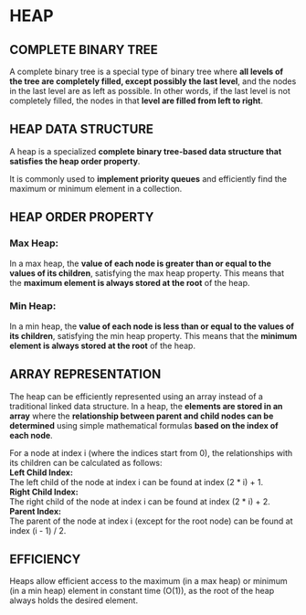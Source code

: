 # HEAP

## COMPLETE BINARY TREE

A complete binary tree is a special type of binary tree where **all levels of the tree are completely filled, except possibly the last level**, and the nodes in the last level are as left as possible. In other words, if the last level is not completely filled, the nodes in that **level are filled from left to right**.

## HEAP DATA STRUCTURE
A heap is a specialized **complete binary tree-based data structure that satisfies the heap order property**. 

It is commonly used to **implement priority queues** and efficiently find the maximum or minimum element in a collection.

## HEAP ORDER PROPERTY

### Max Heap:
In a max heap, the **value of each node is greater than or equal to the values of its children**, satisfying the max heap property. This means that the **maximum element is always stored at the root** of the heap.

### Min Heap:
In a min heap, the **value of each node is less than or equal to the values of its children**, satisfying the min heap property. This means that the **minimum element is always stored at the root** of the heap.

## ARRAY REPRESENTATION
The heap can be efficiently represented using an array instead of a traditional linked data structure. In a heap, the **elements are stored in an array** where the **relationship between parent and child nodes can be determined** using simple mathematical formulas **based on the index of each node**.

For a node at index i (where the indices start from 0), the relationships with its children can be calculated as follows: <br>
**Left Child Index:** <br>
The left child of the node at index i can be found at index (2 * i) + 1. <br>
**Right Child Index:** <br>
The right child of the node at index i can be found at index (2 * i) + 2. <br>
**Parent Index:** <br>
 The parent of the node at index i (except for the root node) can be found at index (i - 1) / 2.

## EFFICIENCY 
Heaps allow efficient access to the maximum (in a max heap) or minimum (in a min heap) element in constant time (O(1)), as the root of the heap always holds the desired element. 




